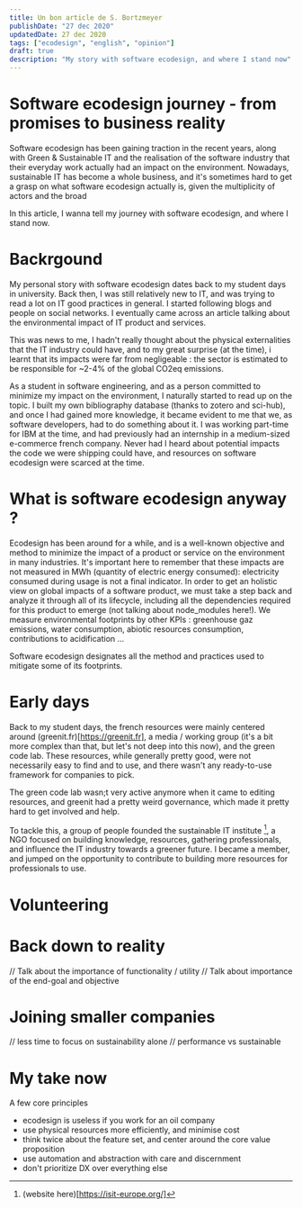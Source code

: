 ```yaml
---
title: Un bon article de S. Bortzmeyer
publishDate: "27 dec 2020"
updatedDate: 27 dec 2020
tags: ["ecodesign", "english", "opinion"]
draft: true
description: "My story with software ecodesign, and where I stand now"
---
```


# Software ecodesign journey - from promises to business reality

Software ecodesign has been gaining traction in the recent years, along with Green & Sustainable IT and the realisation of the software industry that their everyday work actually had an impact on the environment. Nowadays, sustainable IT has become a whole business, and it's sometimes hard to get a grasp on what software ecodesign actually is, given the multiplicity of actors and the broad 

In this article, I wanna tell my journey with software ecodesign, and where I stand now.


# Backrgound

My personal story with software ecodesign dates back to my student days in university. Back then, I was still relatively new to IT, and was trying to read a lot on IT good practices in general. I started following blogs and people on social networks. I eventually came across an article talking about the environmental impact of IT product and services. 

This was news to me, I hadn't really thought about the physical externalities that the IT industry could have, and to my great surprise (at the time), i learnt that its impacts were far from negligeable : the sector is estimated to be responsible for ~2-4% of the global CO2eq emissions.

As a student in software engineering, and as a person committed to minimize my impact on the environment, I naturally started to read up on the topic. I built my own bibliography database (thanks to zotero and sci-hub), and once I had gained more knowledge, it became evident to me that we, as software developers, had to do something about it. I was working part-time for IBM at the time, and had previously had an internship in a medium-sized e-commerce french company. Never had I heard about potential impacts the code we were shipping could have, and resources on software ecodesign were scarced at the time.

# What is software ecodesign anyway ?

Ecodesign has been around for a while, and is a well-known objective and method to minimize the impact of a product or service on the environment in many industries. It's important here to remember that these impacts are not measured in MWh (quantity of electric energy consumed): electricity consumed during usage is not a final indicator. In order to get an holistic view on global impacts of a software product, we must take a step back and analyze it through all of its lifecycle, including all the dependencies required for this product to emerge (not talking about node_modules here!).
We measure environmental footprints by other KPIs : greenhouse gaz emissions, water consumption, abiotic resources consumption, contributions to acidification ...

Software ecodesign designates all the method and practices used to mitigate some of its footprints. 

# Early days

Back to my student days, the french resources were mainly centered around (greenit.fr)[https://greenit.fr], a media / working group (it's a bit more complex than that, but let's not deep into this now), and the green code lab.
These resources, while generally pretty good, were not necessarily easy to find and to use, and there wasn't any ready-to-use framework for companies to pick.

The green code lab wasn;t very active anymore when it came to editing resources, and greenit had a pretty weird governance, which made it pretty hard to get involved and help.

To tackle this, a group of people founded the sustainable IT institute [^1], a NGO focused on building knowledge, resources, gathering professionals, and influence the IT industry towards a greener future. I became a member, and jumped on the opportunity to contribute to building more resources for professionals to use.

[^1]: (website here)[https://isit-europe.org/]

# Volunteering


# Back down to reality

// Talk about the importance of functionality / utility
// Talk about importance of the end-goal and objective

# Joining smaller companies

// less time to focus on sustainability alone
// performance vs sustainable

# My take now


A few core principles

- ecodesign is useless if you work for an oil company
- use physical resources more efficiently, and minimise cost
- think twice about the feature set, and center around the core value proposition
- use automation and abstraction with care and discernment
- don't prioritize DX over everything else